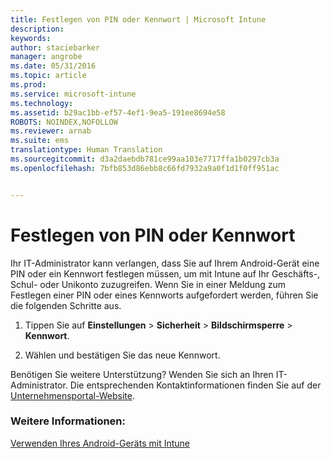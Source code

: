 ```yaml
---
title: Festlegen von PIN oder Kennwort | Microsoft Intune
description: 
keywords: 
author: staciebarker
manager: angrobe
ms.date: 05/31/2016
ms.topic: article
ms.prod: 
ms.service: microsoft-intune
ms.technology: 
ms.assetid: b29ac1bb-ef57-4ef1-9ea5-191ee8694e58
ROBOTS: NOINDEX,NOFOLLOW
ms.reviewer: arnab
ms.suite: ems
translationtype: Human Translation
ms.sourcegitcommit: d3a2daebdb781ce99aa103e7717ffa1b0297cb3a
ms.openlocfilehash: 7bfb853d86ebb8c66fd7932a9a0f1d1f0ff951ac


---
```



# Festlegen von PIN oder Kennwort

Ihr IT-Administrator kann verlangen, dass Sie auf Ihrem Android-Gerät eine PIN oder ein Kennwort festlegen müssen, um mit Intune auf Ihr Geschäfts-, Schul- oder Unikonto zuzugreifen. Wenn Sie in einer Meldung zum Festlegen einer PIN oder eines Kennworts aufgefordert werden, führen Sie die folgenden Schritte aus.

1.  Tippen Sie auf **Einstellungen** &gt; **Sicherheit** &gt; **Bildschirmsperre** &gt; **Kennwort**.

2.  Wählen und bestätigen Sie das neue Kennwort.


Benötigen Sie weitere Unterstützung? Wenden Sie sich an Ihren IT-Administrator. Die entsprechenden Kontaktinformationen finden Sie auf der [Unternehmensportal-Website](http://portal.manage.microsoft.com).

### Weitere Informationen:
[Verwenden Ihres Android-Geräts mit Intune](using-your-android-device-with-intune.md)



<!--HONumber=Aug16_HO4-->


